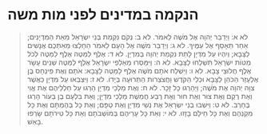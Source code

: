 # הנקמה במדינים לפני מות משה

> לא א: וַיְדַבֵּר יְהוָה אֶל מֹשֶׁה לֵּאמֹר.
> לא ב: נְקֹם נִקְמַת בְּנֵי יִשְׂרָאֵל מֵאֵת הַמִּדְיָנִים; אַחַר תֵּאָסֵף אֶל עַמֶּיךָ.
> לא ג: וַיְדַבֵּר מֹשֶׁה אֶל הָעָם לֵאמֹר הֵחָלְצוּ מֵאִתְּכֶם אֲנָשִׁים לַצָּבָא; וְיִהְיוּ עַל מִדְיָן לָתֵת נִקְמַת יְהוָה בְּמִדְיָן.
> לא ד: אֶלֶף לַמַּטֶּה אֶלֶף לַמַּטֶּה לְכֹל מַטּוֹת יִשְׂרָאֵל תִּשְׁלְחוּ לַצָּבָא.
> לא ה: וַיִּמָּסְרוּ מֵאַלְפֵי יִשְׂרָאֵל אֶלֶף לַמַּטֶּה שְׁנֵים עָשָׂר אֶלֶף חֲלוּצֵי צָבָא.
> לא ו: וַיִּשְׁלַח אֹתָם מֹשֶׁה אֶלֶף לַמַּטֶּה לַצָּבָא:  אֹתָם וְאֶת פִּינְחָס בֶּן אֶלְעָזָר הַכֹּהֵן לַצָּבָא וּכְלֵי הַקֹּדֶשׁ וַחֲצֹצְרוֹת הַתְּרוּעָה בְּיָדוֹ.
> לא ז: וַיִּצְבְּאוּ עַל מִדְיָן כַּאֲשֶׁר צִוָּה יְהוָה אֶת מֹשֶׁה; וַיַּהַרְגוּ כָּל זָכָר.
> לא ח: וְאֶת מַלְכֵי מִדְיָן הָרְגוּ עַל חַלְלֵיהֶם אֶת אֱוִי וְאֶת רֶקֶם וְאֶת צוּר וְאֶת חוּר וְאֶת רֶבַע חֲמֵשֶׁת מַלְכֵי מִדְיָן; וְאֵת בִּלְעָם בֶּן בְּעוֹר הָרְגוּ בֶּחָרֶב.
> לא ט: וַיִּשְׁבּוּ בְנֵי יִשְׂרָאֵל אֶת נְשֵׁי מִדְיָן וְאֶת טַפָּם; וְאֵת כָּל בְּהֶמְתָּם וְאֶת כָּל מִקְנֵהֶם וְאֶת כָּל חֵילָם בָּזָזוּ.
> לא י: וְאֵת כָּל עָרֵיהֶם בְּמוֹשְׁבֹתָם וְאֵת כָּל טִירֹתָם שָׂרְפוּ בָּאֵשׁ. 
 

